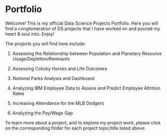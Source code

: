 # Portfolio
Welcome! This is my official Data Science Projects Portfolio. Here you will find a conglomeration of DS projects that I have worked on and poured my heart &amp; soul into. Enjoy!

The projects you will find here include:
1. Assessing the Relationship between Population and Planetary Resource Usage/Depletion/Remnants

2. Assessing Colicky Horses and Life Outcomes

3. National Parks Analysis and Dashboard

4. Analyzing IBM Employee Data to Assess and Predict Employee Attrition Rates

5. Increasing Attendance for the MLB Dodgers

6. Analyzing the Pay/Wage Gap

To learn more about a project, and to explore my project work, please click on the corresponding folder for each project topic/title listed above.

